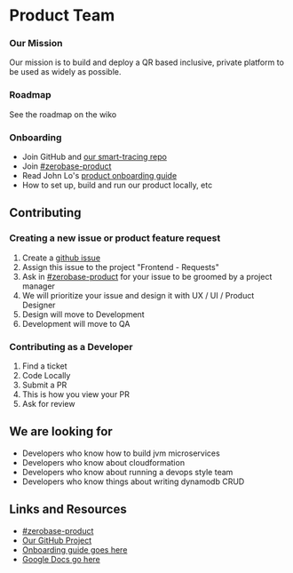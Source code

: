 # Product Team

### Our Mission
Our mission is to build and deploy a QR based inclusive, private platform to be used as widely as possible.

### Roadmap
See the roadmap on the wiko

### Onboarding
* Join GitHub and [our smart-tracing repo](https://github.com/zerobase-io/smart-tracing)
* Join [#zerobase-product](https://necsi-edu.slack.com/archives/C0105T4K0F2)
* Read John Lo's [product onboarding guide]()
* How to set up, build and run our product locally, etc

## Contributing

### Creating a new issue or product feature request
1. Create a [github issue](https://github.com/zerobase-io/smart-tracing/issues/new)
2. Assign this issue to the project "Frontend - Requests"
3. Ask in [#zerobase-product](https://necsi-edu.slack.com/archives/C0105T4K0F2) for your issue to be groomed by a project manager
4. We will prioritize your issue and design it with UX / UI / Product Designer 
5. Design will move to Development
6. Development will move to QA

### Contributing as a Developer
1. Find a ticket
2. Code Locally
3. Submit a PR
4. This is how you view your PR
5. Ask for review

## We are looking for
* Developers who know how to build jvm microservices
* Developers who know about cloudformation
* Developers who know about running a devops style team
* Developers who know things about writing dynamodb CRUD

## Links and Resources
* [#zerobase-product](https://necsi-edu.slack.com/archives/C0105T4K0F2)
* [Our GitHub Project](https://github.com/orgs/zerobase-io/projects/5)
* [Onboarding guide goes here]()
* [Google Docs go here]()
